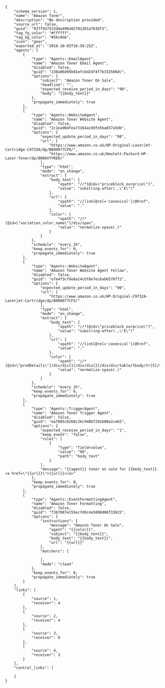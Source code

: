     {
        "schema_version": 1,
        "name": "Amazon Toner",
        "description": "No description provided",
        "source_url": false,
        "guid": "937f937533d4a490a02781381a763bf3",
        "tag_fg_color": "#ffffff",
        "tag_bg_color": "#5bc0de",
        "icon": "gear",
        "exported_at": "2016-10-03T16:58:25Z",
        "agents": [
            {
                "type": "Agents::EmailAgent",
                "name": "Amazon Toner Email Agent",
                "disabled": false,
                "guid": "230a06d95b01efcbd24f4f7b332506dc",
                "options": {
                    "subject": "Amazon Toner On Sale",
                    "headline": "",
                    "expected_receive_period_in_days": "90",
                    "body": "{{body_text}}"
                },
                "propagate_immediately": true
            },
            {
                "type": "Agents::WebsiteAgent",
                "name": "Amazon Toner Website Agent",
                "disabled": false,
                "guid": "2c1ea904fea73164ac69fe5ba657a5db",
                "options": {
                    "expected_update_period_in_days": "90",
                    "url": [
                        "https://www.amazon.co.uk/HP-Original-LaserJet-Cartridge-C9733A/dp/B000077CF6/",
                        "https://www.amazon.co.uk/Hewlett-Packard-HP-Laser-Toner/dp/B00AVYYRE0/"
                    ],
                    "type": "html",
                    "mode": "on_change",
                    "extract": {
                        "body_text": {
                            "xpath": "//*[@id=\"priceblock_ourprice\"]",
                            "value": "substring-after(.,\"£\")"
                        },
                        "url": {
                            "xpath": "//link[@rel='canonical']/@href",
                            "value": "."
                        },
                        "color": {
                            "xpath": "//*[@id=\"variation_color_name\"]/div/span",
                            "value": "normalize-space(.)"
                        }
                    }
                },
                "schedule": "every_1h",
                "keep_events_for": 0,
                "propagate_immediately": true
            },
            {
                "type": "Agents::WebsiteAgent",
                "name": "Amazon Toner Website Agent Yellow",
                "disabled": false,
                "guid": "e7e4f3cfde6a14cbf8e7ec6ab6570772",
                "options": {
                    "expected_update_period_in_days": "90",
                    "url": [
                        "https://www.amazon.co.uk/HP-Original-C9732A-Laserjet-Cartridge/dp/B000077CF5/"
                    ],
                    "type": "html",
                    "mode": "on_change",
                    "extract": {
                        "body_text": {
                            "xpath": "//*[@id=\"priceblock_ourprice\"]",
                            "value": "substring-after(.,\"£\")"
                        },
                        "url": {
                            "xpath": "//link[@rel='canonical']/@href",
                            "value": "."
                        },
                        "color": {
                            "xpath": "//*[@id=\"prodDetails\"]/div/div[1]/div/div[2]/div/div/table/tbody/tr[5]/td[2]",
                            "value": "normalize-space(.)"
                        }
                    }
                },
                "schedule": "every_1h",
                "keep_events_for": 0,
                "propagate_immediately": true
            },
            {
                "type": "Agents::TriggerAgent",
                "name": "Amazon Toner Trigger Agent",
                "disabled": false,
                "guid": "eaf805c6260c26c948bf291608e2ceb5",
                "options": {
                    "expected_receive_period_in_days": "1",
                    "keep_event": "false",
                    "rules": [
                        {
                            "type": "field<value",
                            "value": "99",
                            "path": "body_text"
                        }
                    ],
                    "message": "{{agent}} toner on sale for {{body_text}}. <a href=\"{{url}}\">{{url}}</a>"
                },
                "keep_events_for": 0,
                "propagate_immediately": true
            },
            {
                "type": "Agents::EventFormattingAgent",
                "name": "Amazon Toner Formatting",
                "disabled": false,
                "guid": "f3b7087e155ec7d9c4a5898d06f33615",
                "options": {
                    "instructions": {
                        "message": "Amazon Toner On Sale",
                        "agent": "{{color}}",
                        "subject": "{{body_text}}",
                        "body_text": "{{body_text}}",
                        "url": "{{url}}"
                    },
                    "matchers": [

                    ],
                    "mode": "clean"
                },
                "keep_events_for": 0,
                "propagate_immediately": true
            }
        ],
        "links": [
            {
                "source": 1,
                "receiver": 4
            },
            {
                "source": 2,
                "receiver": 4
            },
            {
                "source": 3,
                "receiver": 0
            },
            {
                "source": 4,
                "receiver": 3
            }
        ],
        "control_links": [

        ]
    }